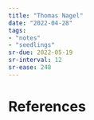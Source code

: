 ```yaml
---
title: "Thomas Nagel"
date: "2022-04-28"
tags:
- "notes"
- "seedlings"
sr-due: 2022-05-19
sr-interval: 12
sr-ease: 248
---
```





# References
